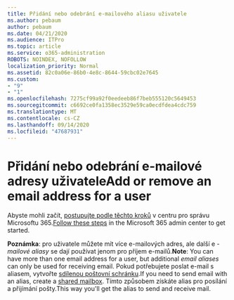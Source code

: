 ```yaml
---
title: Přidání nebo odebrání e-mailového aliasu uživatele
ms.author: pebaum
author: pebaum
ms.date: 04/21/2020
ms.audience: ITPro
ms.topic: article
ms.service: o365-administration
ROBOTS: NOINDEX, NOFOLLOW
localization_priority: Normal
ms.assetid: 82c0a06e-86b0-4e8c-8644-59cbc02e7645
ms.custom:
- "9"
- "1"
ms.openlocfilehash: 7275cf99a92f0eedeeb86f7beb555120c5649453
ms.sourcegitcommit: c6692ce0fa1358ec3529e59ca0ecdfdea4cdc759
ms.translationtype: MT
ms.contentlocale: cs-CZ
ms.lasthandoff: 09/14/2020
ms.locfileid: "47687931"
---
```

# <a name="add-or-remove-an-email-address-for-a-user"></a><span data-ttu-id="c9130-102">Přidání nebo odebrání e-mailové adresy uživatele</span><span class="sxs-lookup"><span data-stu-id="c9130-102">Add or remove an email address for a user</span></span>

<span data-ttu-id="c9130-103">Abyste mohli začít, [postupujte podle těchto kroků](https://portal.office.com/AdminPortal/Home#/AssistedGuide/addemailoptions) v centru pro správu Microsoftu 365.</span><span class="sxs-lookup"><span data-stu-id="c9130-103">[Follow these steps](https://portal.office.com/AdminPortal/Home#/AssistedGuide/addemailoptions) in the Microsoft 365 admin center to get started.</span></span>

 <span data-ttu-id="c9130-104">**Poznámka**: pro uživatele můžete mít více e-mailových adres, ale další e  *-mailové aliasy*  se dají používat jenom pro příjem e-mailů.</span><span class="sxs-lookup"><span data-stu-id="c9130-104">**Note**: You can have more than one email address for a user, but additional  *email aliases*  can only be used for receiving email.</span></span> <span data-ttu-id="c9130-105">Pokud potřebujete poslat e-mail s aliasem, vytvořte [sdílenou poštovní schránku](https://docs.microsoft.com/microsoft-365/admin/email/create-a-shared-mailbox).</span><span class="sxs-lookup"><span data-stu-id="c9130-105">If you need to send email with an alias, create a [shared mailbox](https://docs.microsoft.com/microsoft-365/admin/email/create-a-shared-mailbox).</span></span> <span data-ttu-id="c9130-106">Tímto způsobem získáte alias pro posílání a přijímání pošty.</span><span class="sxs-lookup"><span data-stu-id="c9130-106">This way you'll get the alias to send and receive mail.</span></span>
  
